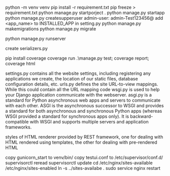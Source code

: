 python -m venv venv
pip install -r requirement.txt
pip freeze > requirement.txt
python manage.py startporject <project> .
python manage.py startapp <app>
python manage.py createsupperuser
admin-user: admin-Test123456@
add <app_name> to INSTALLED_APP in setting.py
python manage.py makemigrations
python manage.py migrate

python manage.py runserver

create serializers.py <app>

pip install coverage
coverage run .\manage.py test; coverage report; coverage html


settings.py contains all the website settings, including registering any applications we create, the location of our static files, database configuration details, etc.
urls.py defines the site URL-to-view mappings. While this could contain all the URL mapping code
wsgi.py is used to help your Django application communicate with the webserver.
asgi.py is a standard for Python asynchronous web apps and servers to communicate with each other. ASGI is the asynchronous successor to WSGI and provides a standard for both asynchronous and synchronous Python apps (whereas WSGI provided a standard for synchronous apps only). It is backward-compatible with WSGI and supports multiple servers and application frameworks.

styles of HTML renderer provided by REST framework, one for dealing with HTML rendered using templates, the other for dealing with pre-rendered HTML

copy gunicorn_start to venv/bin/
copy testui.conf to /etc/supervisor/conf.d/
supervisorctl reread
supervisorctl update
cd /etc/nginx/sites-available
/etc/nginx/sites-enabled
ln -s ../sites-availabe .
sudo service nginx restart